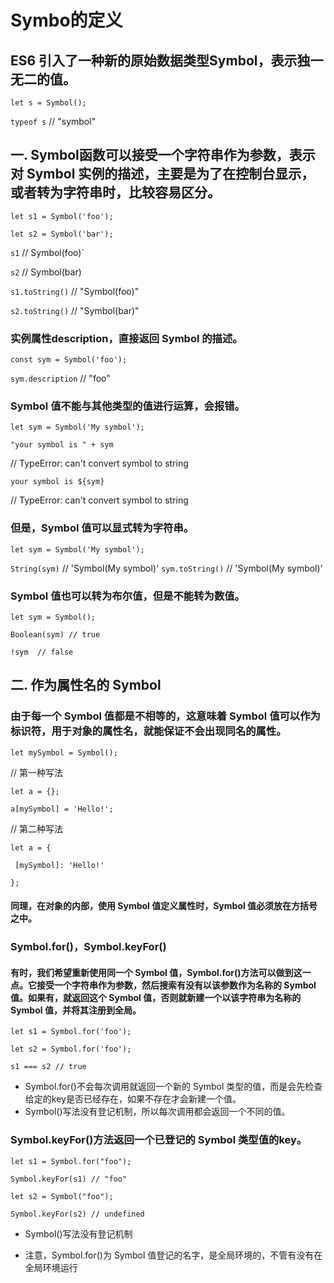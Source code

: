 # Symbo的定义
## ES6 引入了一种新的原始数据类型Symbol，表示独一无二的值。

`let s = Symbol();`

`typeof s`
// "symbol"

## 一. Symbol函数可以接受一个字符串作为参数，表示对 Symbol 实例的描述，主要是为了在控制台显示，或者转为字符串时，比较容易区分。

`let s1 = Symbol('foo');`

`let s2 = Symbol('bar');`

`s1` // Symbol(foo)`

`s2` // Symbol(bar)

`s1.toString()` // "Symbol(foo)"

`s2.toString()` // "Symbol(bar)"

### 实例属性description，直接返回 Symbol 的描述。
`const sym = Symbol('foo');`

`sym.description` // "foo"



### Symbol 值不能与其他类型的值进行运算，会报错。
`let sym = Symbol('My symbol');`

`"your symbol is " + sym`

// TypeError: can't convert symbol to string

`your symbol is ${sym}`

// TypeError: can't convert symbol to string

### 但是，Symbol 值可以显式转为字符串。

`let sym = Symbol('My symbol');`

`String(sym)` // 'Symbol(My symbol)'
`sym.toString()` // 'Symbol(My symbol)'

### Symbol 值也可以转为布尔值，但是不能转为数值。

`let sym = Symbol();`

`Boolean(sym) // true`

`!sym  // false`

## 二. 作为属性名的 Symbol 
### 由于每一个 Symbol 值都是不相等的，这意味着 Symbol 值可以作为标识符，用于对象的属性名，就能保证不会出现同名的属性。

`let mySymbol = Symbol();`

// 第一种写法

`let a = {};`

`a[mySymbol] = 'Hello!';`

// 第二种写法

`let a = {`

 ` [mySymbol]: 'Hello!'`

`};`

#### 同理，在对象的内部，使用 Symbol 值定义属性时，Symbol 值必须放在方括号之中。


### Symbol.for()，Symbol.keyFor() 
#### 有时，我们希望重新使用同一个 Symbol 值，Symbol.for()方法可以做到这一点。它接受一个字符串作为参数，然后搜索有没有以该参数作为名称的 Symbol 值。如果有，就返回这个 Symbol 值，否则就新建一个以该字符串为名称的 Symbol 值，并将其注册到全局。

`let s1 = Symbol.for('foo');`


`let s2 = Symbol.for('foo');`

`s1 === s2 // true`

* Symbol.for()不会每次调用就返回一个新的 Symbol 类型的值，而是会先检查给定的key是否已经存在，如果不存在才会新建一个值。
* Symbol()写法没有登记机制，所以每次调用都会返回一个不同的值。



### Symbol.keyFor()方法返回一个已登记的 Symbol 类型值的key。

`let s1 = Symbol.for("foo");`

`Symbol.keyFor(s1) // "foo"`

`let s2 = Symbol("foo");`

`Symbol.keyFor(s2) // undefined`

* Symbol()写法没有登记机制

*  注意，Symbol.for()为 Symbol 值登记的名字，是全局环境的，不管有没有在全局环境运行